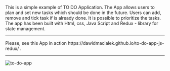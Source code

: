 This is a simple example of TO DO Application. The App allows users to plan and set new tasks which should be done in the future. Users can add, remove and tick task if is already done. It is possible to prioritize the tasks.
<br>The app has been built with Html, css, Java Script and Redux - library for state management.
<hr>
Please, see this App in action https://dawidmacialek.github.io/to-do-app-js-redux/ .
<hr>

![to-do-app](https://user-images.githubusercontent.com/78161395/156925710-27e233c9-1d75-4bb1-9597-51e67ebc5e72.png)
